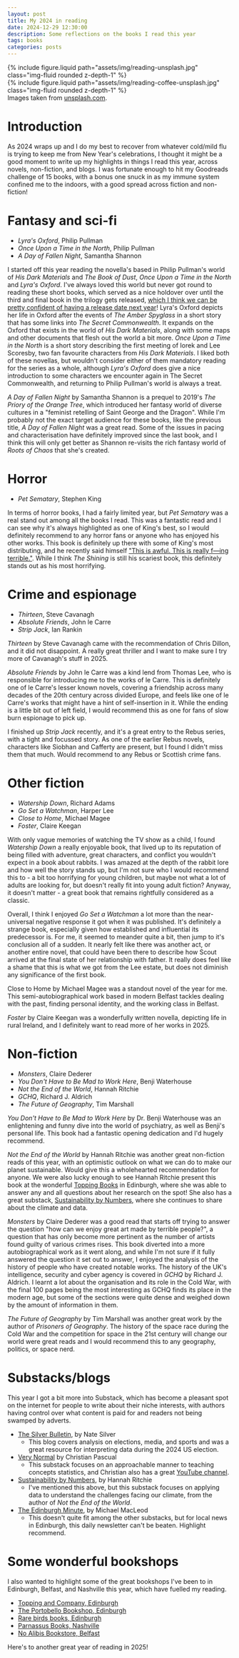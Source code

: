 ```yaml
---
layout: post
title: My 2024 in reading
date: 2024-12-29 12:30:00
description: Some reflections on the books I read this year
tags: books
categories: posts
---
```


<div class="row mt-3">
    <div class="col-sm mt-3 mt-md-0">
        {% include figure.liquid path="assets/img/reading-unsplash.jpg" class="img-fluid rounded z-depth-1" %}
    </div>
    <div class="col-sm mt-3 mt-md-0">
        {% include figure.liquid path="assets/img/reading-coffee-unsplash.jpg" class="img-fluid rounded z-depth-1" %}
    </div>
</div>
<div class="caption">
    Images taken from <a href="https://unsplash.com">unsplash.com</a>.
</div>

# Introduction

As 2024 wraps up and I do my best to recover from whatever cold/mild flu is trying to keep me from New Year's celebrations, I thought it might be a good moment to write up my highlights in things I read this year, across novels, non-fiction, and blogs.
I was fortunate enough to hit my Goodreads challenge of 15 books, with a bonus one snuck in as my immune system confined me to the indoors, with a good spread across fiction and non-fiction!

# Fantasy and sci-fi

- _Lyra's Oxford_, Philip Pullman
- _Once Upon a Time in the North_, Philip Pullman
- _A Day of Fallen Night_, Samantha Shannon

I started off this year reading the novella's based in Philip Pullman's world of _His Dark Materials_ and _The Book of Dust_, _Once Upon a Time in the North_ and _Lyra's Oxford_.
I've always loved this world but never got round to reading these short books, which served as a nice holdover over until the third and final book in the trilogy gets released, [which I think we can be pretty confident of having a release date next year](https://x.com/PhilipPullman/status/1824487662528393639)!
Lyra's Oxford depicts her life in Oxford after the events of _The Amber Spyglass_ in a short story that has some links into _The Secret Commonwealth_.
It expands on the Oxford that exists in the world of _His Dark Materials_, along with some maps and other documents that flesh out the world a bit more.
_Once Upon a Time in the North_ is a short story describing the first meeting of Iorek and Lee Scoresby, two fan favourite characters from _His Dark Materials_.
I liked both of these novellas, but wouldn't consider either of them mandatory reading for the series as a whole, although _Lyra's Oxford_ does give a nice introduction to some characters we encounter again in The Secret Commonwealth, and returning to Philip Pullman's world is always a treat.

_A Day of Fallen Night_ by Samantha Shannon is a prequel to 2019's _The Priory of the Orange Tree_, which introduced her fantasy world of diverse cultures in a "feminist retelling of Saint George and the Dragon".
While I'm probably not the exact target audience for these books, like the previous title, _A Day of Fallen Night_ was a great read.
Some of the issues in pacing and characterisation have definitely improved since the last book, and I think this will only get better as Shannon re-visits the rich fantasy world of _Roots of Chaos_ that she's created.

# Horror

- _Pet Sematary_, Stephen King

In terms of horror books, I had a fairly limited year, but _Pet Sematary_ was a real stand out among all the books I read.
This was a fantastic read and I can see why it's always highlighted as one of King's best, so I would definitely recommend to any horror fans or anyone who has enjoyed his other works.
This book is definitely up there with some of King's most distributing, and he recently said himself ["This is awful. This is really f—ing terrible."](https://ew.com/movies/2019/03/29/pet-sematary-stephen-king-interview/).
While I think _The Shining_ is still his scariest book, this definitely stands out as his most horrifying.

# Crime and espionage

- _Thirteen_, Steve Cavanagh
- _Absolute Friends_, John le Carre
- _Strip Jack_, Ian Rankin

_Thirteen_ by Steve Cavanagh came with the recommendation of Chris Dillon, and it did not disappoint.
A really great thriller and I want to make sure I try more of Cavanagh's stuff in 2025.

_Absolute Friends_ by John le Carre was a kind lend from Thomas Lee, who is responsible for introducing me to the works of le Carre.
This is definitely one of le Carre's lesser known novels, covering a friendship across many decades of the 20th century across divided Europe, and feels like one of le Carre's works that might have a hint of self-insertion in it.
While the ending is a little bit out of left field, I would recommend this as one for fans of slow burn espionage to pick up.

I finished up _Strip Jack_ recently, and it's a great entry to the Rebus series, with a tight and focussed story.
As one of the earlier Rebus novels, characters like Siobhan and Cafferty are present, but I found I didn't miss them that much.
Would recommend to any Rebus or Scottish crime fans.

# Other fiction

- _Watership Down_, Richard Adams
- _Go Set a Watchman_, Harper Lee
- _Close to Home_, Michael Magee
- _Foster_, Claire Keegan

With only vague memories of watching the TV show as a child, I found _Watership Down_ a really enjoyable book, that lived up to its reputation of being filled with adventure, great characters, and conflict you wouldn't expect in a book about rabbits.
I was amazed at the depth of the rabbit lore and how well the story stands up, but I'm not sure who I would recommend this to - a bit too horrifying for young children, but maybe not what a lot of adults are looking for, but doesn't really fit into young adult fiction?
Anyway, it doesn't matter - a great book that remains rightfully considered as a classic.

Overall, I think I enjoyed _Go Set a Watchman_ a lot more than the near-universal negative response it got when it was published.
It's definitely a strange book, especially given how established and influential its predecessor is.
For me, it seemed to meander quite a bit, then jump to it's conclusion all of a sudden.
It nearly felt like there was another act, or another entire novel, that could have been there to describe how Scout arrived at the final state of her relationship with father.
It really does feel like a shame that this is what we got from the Lee estate, but does not diminish any significance of the first book.

Close to Home by Michael Magee was a standout novel of the year for me.
This semi-autobiographical work based in modern Belfast tackles dealing with the past, finding personal identity, and the working class in Belfast.

_Foster_ by Claire Keegan was a wonderfully written novella, depicting life in rural Ireland, and I definitely want to read more of her works in 2025.

# Non-fiction

- _Monsters_, Claire Dederer
- _You Don't Have to Be Mad to Work Here_, Benji Waterhouse
- _Not the End of the World_, Hannah Ritchie
- _GCHQ_, Richard J. Aldrich
- _The Future of Geography_, Tim Marshall

_You Don't Have to Be Mad to Work Here_ by Dr. Benji Waterhouse was an enlightening and funny dive into the world of psychiatry, as well as Benji's personal life.
This book had a fantastic opening dedication and I'd hugely recommend.

_Not the End of the World_ by Hannah Ritchie was another great non-fiction reads of this year, with an optimistic outlook on what we can do to make our planet sustainable.
Would give this a wholehearted recommendation for anyone.
We were also lucky enough to see Hannah Ritchie present this book at the wonderful [Topping Books](https://www.toppingbooks.co.uk/) in Edinburgh, where she was able to answer any and all questions about her research on the spot!
She also has a great substack, [Sustainability by Numbers](https://www.sustainabilitybynumbers.com/?utm_source=substack&utm_medium=web&utm_campaign=substack_profile), where she continues to share about the climate and data.

_Monsters_ by Claire Dederer was a good read that starts off trying to answer the question "how can we enjoy great art made by terrible people?", a question that has only become more pertinent as the number of artists found guilty of various crimes rises.
This book diverted into a more autobiographical work as it went along, and while I'm not sure if it fully answered the question it set out to answer, I enjoyed the analysis of the history of people who have created notable works.
The history of the UK's intelligence, security and cyber agency is covered in _GCHQ_ by Richard J. Aldrich.
I learnt a lot about the organisation and its role in the Cold War, with the final 100 pages being the most interesting as GCHQ finds its place in the modern age, but some of the sections were quite dense and weighed down by the amount of information in them.

_The Future of Geography_ by Tim Marshall was another great work by the author of _Prisoners of Geography_.
The history of the space race during the Cold War and the competition for space in the 21st century will change our world were great reads and I would recommend this to any geography, politics, or space nerd.

# Substacks/blogs

This year I got a bit more into Substack, which has become a pleasant spot on the internet for people to write about their niche interests, with authors having control over what content is paid for and readers not being swamped by adverts.

- [The Silver Bulletin](https://www.natesilver.net/), by Nate Silver
  - This blog covers analysis on elections, media, and sports and was a great resource for interpreting data during the 2024 US election.
- [Very Normal](https://verynormal.substack.com/) by Christian Pascual
  - This substack focuses on an approachable manner to teaching concepts statistics, and Christian also has a great [YouTube channel](https://www.youtube.com/@very-normal).
- [Sustainability by Numbers](https://www.sustainabilitybynumbers.com/), by Hannah Ritchie
  - I've mentioned this above, but this substack focuses on applying data to understand the challenges facing our climate, from the author of _Not the End of the World_.
- [The Edinburgh Minute](https://edinburghminute.substack.com/), by Michael MacLeod
  - This doesn't quite fit among the other substacks, but for local news in Edinburgh, this daily newsletter can't be beaten. Highlight recommend.

# Some wonderful bookshops

I also wanted to highlight some of the great bookshops I've been to in Edinburgh, Belfast, and Nashville this year, which have fuelled my reading.

- [Topping and Company, Edinburgh](https://www.toppingbooks.co.uk/)
- [The Portobello Bookshop, Edinburgh](https://www.theportobellobookshop.com/)
- [Rare birds books, Edinburgh](https://rarebirdsbooks.com/pages/visit-us)
- [Parnassus Books, Nashville](https://www.parnassusbooks.net/)
- [No Alibis Bookstore, Belfast](https://noalibis.com/)

Here's to another great year of reading in 2025!
